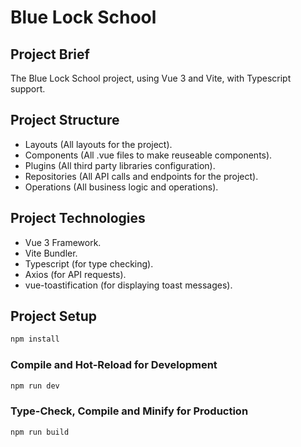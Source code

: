 # Blue Lock School

## Project Brief

The Blue Lock School project, using Vue 3 and Vite, with Typescript support.

## Project Structure

- Layouts (All layouts for the project).
- Components (All .vue files to make reuseable components).
- Plugins (All third party libraries configuration).
- Repositories (All API calls and endpoints for the project).
- Operations (All business logic and operations).

## Project Technologies

- Vue 3 Framework.
- Vite Bundler.
- Typescript (for type checking).
- Axios (for API requests).
- vue-toastification (for displaying toast messages).

## Project Setup

```sh
npm install
```

### Compile and Hot-Reload for Development

```sh
npm run dev
```

### Type-Check, Compile and Minify for Production

```sh
npm run build
```
